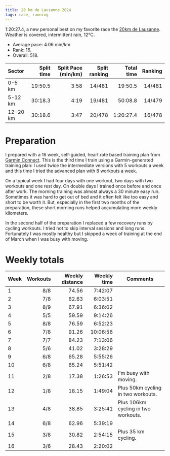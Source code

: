 ```yaml
---
title: 20 km de Lausanne 2024
tags: race, running
---
```


1:20:27.4, a new personal best on my favorite race the [20km de Lausanne](https://20km.ch).  Weather is covered, intermittent rain, 12°C.

* Average pace: 4.06 min/km
* Rank: 16.
* Overall: 518.

| Sector         | Split time | Split Pace (min/km)  | Split ranking | Total time | Ranking
| :------------- | ---------: | -------------------: | ------------: | ---------: | ------:
| 0-5 km         | 19:50.5    | 3:58                 | 14/481        | 19:50.5    | 14/481
| 5-12 km        | 30:18.3    | 4:19                 | 19/481        | 50:08.8    | 14/479
| 12-20 km       | 30:18.6    | 3:47                 | 20/478        | 1:20:27.4  | 16/478

# Preparation

I prepared with a 16 week, self-guided, heart rate based training plan from
[Garmin Connect](https://connect.garmin.com).  This is the third time I train
using a Garmin-generated training plan: I used twice the intermediate versions
with 5 workouts a week and this time I tried the advanced plan with 8 workouts
a week.

On a typical week I had four days with one workout, two days with two workouts
and one rest day.  On double days I trained once before and once after work.
The morning training was almost always a 30 minute easy run.  Sometimes it was
hard to get out of bed and it often felt like too easy and short to be worth
it.  But, especially in the first two months of the preparation, these short
morning runs helped accumulating more weekly kilometers.

In the second half of the preparation I replaced a few recovery runs by cycling
workouts.  I tried not to skip interval sessions and long runs.  Fortunately I
was mostly healthy but I skipped a week of training at the end of March when I
was busy with moving.

# Weekly totals

| Week | Workouts | Weekly distance | Weekly time | Comments
| ---- | -------: | --------------: | ----------: | --------
| 1    | 8/8      | 74.56           |  7:42:07    |
| 2    | 7/8      | 62.63           |  6:03:51    |
| 3    | 8/9      | 67.91           |  6:36:02    |
| 4    | 5/5      | 59.59           |  9:14:26    |
| 5    | 8/8      | 76.59           |  6:52:23    |
| 6    | 7/8      | 91.26           | 10:06:56    |
| 7    | 7/7      | 84.23           |  7:13:06    |
| 8    | 5/6      | 41.02           |  3:28:29    |
| 9    | 6/8      | 65.28           |  5:55:26    |
| 10   | 6/8      | 65.24           |  5:51:42    |
| 11   | 2/8      | 17.38           |  1:26:53    | I'm busy with moving.
| 12   | 1/8      | 18.15           |  1:49:04    | Plus 50km cycling in two workouts.
| 13   | 4/8      | 38.85           |  3:25:41    | Plus 106km cycling in two workouts.
| 14   | 6/8      | 62.96           |  5:39:19    |
| 15   | 3/8      | 30.82           |  2:54:15    | Plus 35 km cycling.
| 16   | 3/6      | 28.43           |  2:20:02    |
